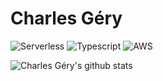 # Charles Géry

![Serverless](https://img.shields.io/badge/Serverless-%23FFFFFF?logo=serverless&logoColor=red&style=for-the-badge)
![Typescript](https://img.shields.io/badge/typescript%20-%23FFFFFF.svg?&style=for-the-badge&logo=typescript&logoColor=blue)
![AWS](https://img.shields.io/badge/AWS-%23FFFFFF?logo=amazon-aws&logoColor=orange&style=for-the-badge)


![Charles Géry's github stats](https://github-readme-stats.vercel.app/api?username=charlesgery&count_private=true&show_icons=true&hide_border=true&custom_title=Github%20Stats&count_private=true)

